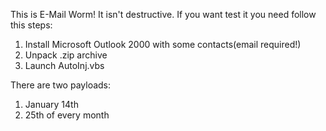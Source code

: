 This is E-Mail Worm! It isn't destructive. 
If you want test it you need follow this steps:
1. Install Microsoft Outlook 2000 with some contacts(email required!)
2. Unpack .zip archive
3. Launch AutoInj.vbs
   
There are two payloads: 
1. January 14th 
2. 25th of every month
